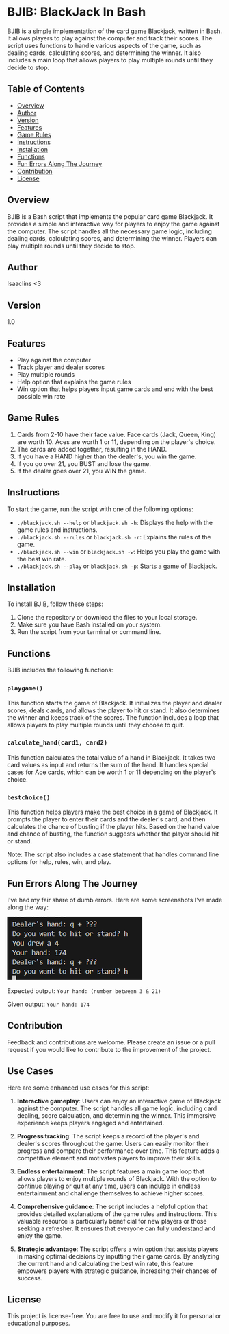 # BJIB: BlackJack In Bash

BJIB is a simple implementation of the card game Blackjack, written in Bash. It allows players to play against the computer and track their scores. The script uses functions to handle various aspects of the game, such as dealing cards, calculating scores, and determining the winner. It also includes a main loop that allows players to play multiple rounds until they decide to stop.

## Table of Contents

- [Overview](#overview)
- [Author](#author)
- [Version](#version)
- [Features](#features)
- [Game Rules](#game-rules)
- [Instructions](#instructions)
- [Installation](#installation)
- [Functions](#functions)
- [Fun Errors Along The Journey](#fun-errors-along-the-journey)
- [Contribution](#contribution)
- [License](#license)

## Overview

BJIB is a Bash script that implements the popular card game Blackjack. It provides a simple and interactive way for players to enjoy the game against the computer. The script handles all the necessary game logic, including dealing cards, calculating scores, and determining the winner. Players can play multiple rounds until they decide to stop.

## Author

Isaaclins <3

## Version

1.0

## Features

- Play against the computer
- Track player and dealer scores
- Play multiple rounds
- Help option that explains the game rules
- Win option that helps players input game cards and end with the best possible win rate

## Game Rules

1. Cards from 2-10 have their face value. Face cards (Jack, Queen, King) are worth 10. Aces are worth 1 or 11, depending on the player's choice.
2. The cards are added together, resulting in the HAND.
3. If you have a HAND higher than the dealer's, you win the game.
4. If you go over 21, you BUST and lose the game.
5. If the dealer goes over 21, you WIN the game.

## Instructions

To start the game, run the script with one of the following options:

- `./blackjack.sh --help` or `blackjack.sh -h`: Displays the help with the game rules and instructions.
- `./blackjack.sh --rules` or `blackjack.sh -r`: Explains the rules of the game.
- `./blackjack.sh --win` or `blackjack.sh -w`: Helps you play the game with the best win rate.
- `./blackjack.sh --play` or `blackjack.sh -p`: Starts a game of Blackjack.

## Installation

To install BJIB, follow these steps:

1. Clone the repository or download the files to your local storage.
2. Make sure you have Bash installed on your system.
3. Run the script from your terminal or command line.

## Functions

BJIB includes the following functions:

### `playgame()`

This function starts the game of Blackjack. It initializes the player and dealer scores, deals cards, and allows the player to hit or stand. It also determines the winner and keeps track of the scores. The function includes a loop that allows players to play multiple rounds until they choose to quit.

### `calculate_hand(card1, card2)`

This function calculates the total value of a hand in Blackjack. It takes two card values as input and returns the sum of the hand. It handles special cases for Ace cards, which can be worth 1 or 11 depending on the player's choice.

### `bestchoice()`

This function helps players make the best choice in a game of Blackjack. It prompts the player to enter their cards and the dealer's card, and then calculates the chance of busting if the player hits. Based on the hand value and chance of busting, the function suggests whether the player should hit or stand.

Note: The script also includes a case statement that handles command line options for help, rules, win, and play.

## Fun Errors Along The Journey

I've had my fair share of dumb errors. Here are some screenshots I've made along the way:

![alt text](/img/imag2e.png)

Expected output:
`Your hand: (number between 3 & 21)`

Given output:
`Your hand: 174`

## Contribution

Feedback and contributions are welcome. Please create an issue or a pull request if you would like to contribute to the improvement of the project.
## Use Cases

Here are some enhanced use cases for this script:

1. **Interactive gameplay**: Users can enjoy an interactive game of Blackjack against the computer. The script handles all game logic, including card dealing, score calculation, and determining the winner. This immersive experience keeps players engaged and entertained.

2. **Progress tracking**: The script keeps a record of the player's and dealer's scores throughout the game. Users can easily monitor their progress and compare their performance over time. This feature adds a competitive element and motivates players to improve their skills.

3. **Endless entertainment**: The script features a main game loop that allows players to enjoy multiple rounds of Blackjack. With the option to continue playing or quit at any time, users can indulge in endless entertainment and challenge themselves to achieve higher scores.

4. **Comprehensive guidance**: The script includes a helpful option that provides detailed explanations of the game rules and instructions. This valuable resource is particularly beneficial for new players or those seeking a refresher. It ensures that everyone can fully understand and enjoy the game.

5. **Strategic advantage**: The script offers a win option that assists players in making optimal decisions by inputting their game cards. By analyzing the current hand and calculating the best win rate, this feature empowers players with strategic guidance, increasing their chances of success.

## License

This project is license-free. You are free to use and modify it for personal or educational purposes.